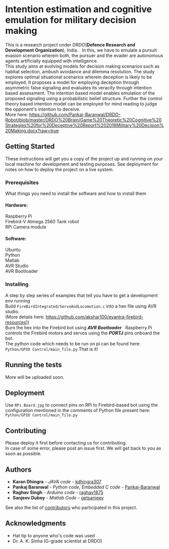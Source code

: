 # Intention estimation and cognitive emulation for military decision making

This is a research project under DRDO(**Defence Research and Development Organization**), India.  
In this, we have to emulate a pursuit evasion scenario wherein both, the pursuer and the evader are autonomous agents artificially equipped with intelligence.  
This study aims at evolving models for decision making scenarios such as habitat selection, ambush avoidance and dilemma resolution. The study explores optimal situational scenarios wherein deception is likely to be employed. It proposes a model for employing deception through asymmetric false signaling and evaluates its veracity through intention based assessment. The intention based model enables emulation of the proposed signaling using a probabilistic belief structure. Further the control theory based intention model can be employed for mind reading to judge the opponent's intention to deceive.  
More here: https://github.com/Pankaj-Baranwal/DRDO-Robot/blob/master/DRDO%20Brain/Game%20Theoretic%20Cognitive%20Strategies%20for%20Deceptive%20Report%202016Military%20Decision%20Making.docx?raw=true


## Getting Started

These instructions will get you a copy of the project up and running on your local machine for development and testing purposes. See deployment for notes on how to deploy the project on a live system.

### Prerequisites

What things you need to install the software and how to install them
#### Hardware:
Raspberry Pi  
Firebird-V Atmega 2560 Tank robot  
RPi Camera module  
  
#### Software:
Ubuntu  
Python  
Matlab  
AVR Studio  
AVR Bootloader  
  
### Installing

A step by step series of examples that tell you have to get a development env running  
Build `FireBirdIntegrated/ServoAndLocomotion.c` into a hex file using AVR studio.  
(More details here: https://github.com/akshar100/eyantra-firebird-resources])  
Burn the hex into the Firebird bot using ***AVR Bootloader***  
Raspberry Pi controls the Firebird motors and servos using the ***PORTJ*** pins onboard the bot.  
The python code which needs to be run on pi can be found here: `Python/GPIO Control/main_file.py`
That is it!

## Running the tests

More will be uploaded soon.

## Deployment

Use `RPi Board.jpg` to connect pins on RPi to Firebird-based bot using the configuration mentioned in the comments of Python file present here: `Python/GPIO Control/main_file.py`

## Contributing

Please deploy it first before contacting us for contributing.  
In case of some error, please post an issue first. We will get back to you as soon as possible.

## Authors

* **Karan Dhingra** - *JAVA code* - [kdhingra307](https://github.com/kdhingra307)
* **Pankaj Baranwal** - *Python code, Embedded C code* - [Pankaj-Baranwal](https://github.com/Pankaj-Baranwal)
* **Raghav Singh** - *Arduino code* - [raghav1875](https://github.com/raghav1875)
* **Sanjeev Dubey** - *Matlab Code* - [getsanjeev](https://github.com/getsanjeev)

See also the list of [contributors](https://github.com/Pankaj-Baranwal/DRDO-Robot/contributors) who participated in this project.

## Acknowledgments

* Hat tip to anyone who's code was used
* Dr. A. K. Sinha (G-grade scientist at DRDO)
